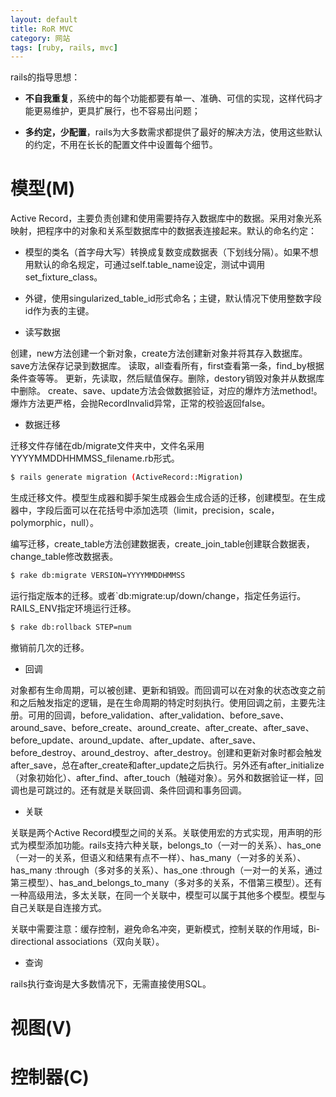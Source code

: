 ```yaml
---
layout: default
title: RoR MVC
category: 网站
tags: [ruby, rails, mvc]
---
```


rails的指导思想：

* __不自我重复__，系统中的每个功能都要有单一、准确、可信的实现，这样代码才能更易维护，更具扩展行，也不容易出问题；

* __多约定，少配置__，rails为大多数需求都提供了最好的解决方法，使用这些默认的约定，不用在长长的配置文件中设置每个细节。


模型(M)
==

Active Record，主要负责创建和使用需要持存入数据库中的数据。采用对象光系映射，把程序中的对象和关系型数据库中的数据表连接起来。默认的命名约定：

* 模型的类名（首字母大写）转换成复数变成数据表（下划线分隔）。如果不想用默认的命名规定，可通过self.table\_name设定，测试中调用set\_fixture_class。

* 外键，使用singularized\_table\_id形式命名；主键，默认情况下使用整数字段id作为表的主键。

* 读写数据

创建，new方法创建一个新对象，create方法创建新对象并将其存入数据库。save方法保存记录到数据库。
读取，all查看所有，first查看第一条，find_by根据条件查等等。
更新，先读取，然后赋值保存。删除，destory销毁对象并从数据库中删除。
create、save、update方法会做数据验证，对应的爆炸方法method!。爆炸方法更严格，会抛RecordInvalid异常，正常的校验返回false。

* 数据迁移

迁移文件存储在db/migrate文件夹中，文件名采用YYYYMMDDHHMMSS_filename.rb形式。

``` sh
$ rails generate migration (ActiveRecord::Migration)
```
生成迁移文件。模型生成器和脚手架生成器会生成合适的迁移，创建模型。在生成器中，字段后面可以在花括号中添加选项（limit，precision，scale，polymorphic，null）。

编写迁移，create\_table方法创建数据表，create\_join\_table创建联合数据表，change_table修改数据表。

``` sh
$ rake db:migrate VERSION=YYYYMMDDHMMSS
```

运行指定版本的迁移。或者`db:migrate:up/down/change，指定任务运行。RAILS_ENV指定环境运行迁移。

``` sh
$ rake db:rollback STEP=num
```
撤销前几次的迁移。

* 回调

对象都有生命周期，可以被创建、更新和销毁。而回调可以在对象的状态改变之前和之后触发指定的逻辑，是在生命周期的特定时刻执行。使用回调之前，主要先注册。可用的回调，before\_validation、after\_validation、before\_save、around\_save、before\_create、around\_create、after\_create、after\_save、before\_update、around\_update、after\_update、after\_save、before\_destroy、around\_destroy、after\_destroy。创建和更新对象时都会触发after\_save，总在after\_create和after\_update之后执行。另外还有after\_initialize（对象初始化）、after\_find、after\_touch（触碰对象）。另外和数据验证一样，回调也是可跳过的。还有就是关联回调、条件回调和事务回调。

* 关联

关联是两个Active Record模型之间的关系。关联使用宏的方式实现，用声明的形式为模型添加功能。rails支持六种关联，belongs\_to（一对一的关系）、has\_one（一对一的关系，但语义和结果有点不一样）、has\_many（一对多的关系）、has\_many :through（多对多的关系）、has\_one :through（一对一的关系，通过第三模型）、has\_and\_belongs\_to\_many（多对多的关系，不借第三模型）。还有一种高级用法，多太关联，在同一个关联中，模型可以属于其他多个模型。模型与自己关联是自连接方式。

关联中需要注意：缓存控制，避免命名冲突，更新模式，控制关联的作用域，Bi-directional associations（双向关联）。

* 查询

rails执行查询是大多数情况下，无需直接使用SQL。

视图(V)
==

控制器(C)
===
